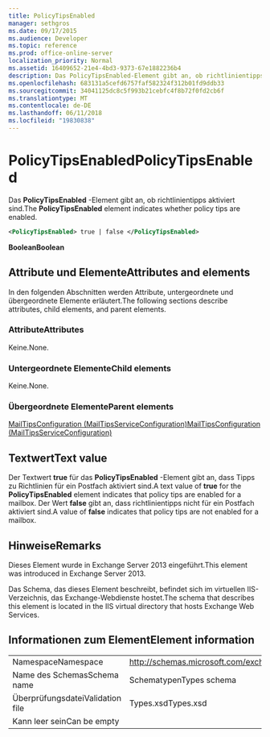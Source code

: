 ```yaml
---
title: PolicyTipsEnabled
manager: sethgros
ms.date: 09/17/2015
ms.audience: Developer
ms.topic: reference
ms.prod: office-online-server
localization_priority: Normal
ms.assetid: 16409652-21e4-4bd3-9373-67e1882236b4
description: Das PolicyTipsEnabled-Element gibt an, ob richtlinientipps aktiviert sind.
ms.openlocfilehash: 683131a5cefd6757faf582324f312b01fd9ddb33
ms.sourcegitcommit: 34041125dc8c5f993b21cebfc4f8b72f0fd2cb6f
ms.translationtype: MT
ms.contentlocale: de-DE
ms.lasthandoff: 06/11/2018
ms.locfileid: "19830838"
---
```

# <a name="policytipsenabled"></a><span data-ttu-id="cb64c-103">PolicyTipsEnabled</span><span class="sxs-lookup"><span data-stu-id="cb64c-103">PolicyTipsEnabled</span></span>

<span data-ttu-id="cb64c-104">Das **PolicyTipsEnabled** -Element gibt an, ob richtlinientipps aktiviert sind.</span><span class="sxs-lookup"><span data-stu-id="cb64c-104">The **PolicyTipsEnabled** element indicates whether policy tips are enabled.</span></span> 
  
```XML
<PolicyTipsEnabled> true | false </PolicyTipsEnabled>
```

 <span data-ttu-id="cb64c-105">**Boolean**</span><span class="sxs-lookup"><span data-stu-id="cb64c-105">**Boolean**</span></span>
## <a name="attributes-and-elements"></a><span data-ttu-id="cb64c-106">Attribute und Elemente</span><span class="sxs-lookup"><span data-stu-id="cb64c-106">Attributes and elements</span></span>

<span data-ttu-id="cb64c-107">In den folgenden Abschnitten werden Attribute, untergeordnete und übergeordnete Elemente erläutert.</span><span class="sxs-lookup"><span data-stu-id="cb64c-107">The following sections describe attributes, child elements, and parent elements.</span></span>
  
### <a name="attributes"></a><span data-ttu-id="cb64c-108">Attribute</span><span class="sxs-lookup"><span data-stu-id="cb64c-108">Attributes</span></span>

<span data-ttu-id="cb64c-109">Keine.</span><span class="sxs-lookup"><span data-stu-id="cb64c-109">None.</span></span>
  
### <a name="child-elements"></a><span data-ttu-id="cb64c-110">Untergeordnete Elemente</span><span class="sxs-lookup"><span data-stu-id="cb64c-110">Child elements</span></span>

<span data-ttu-id="cb64c-111">Keine.</span><span class="sxs-lookup"><span data-stu-id="cb64c-111">None.</span></span>
  
### <a name="parent-elements"></a><span data-ttu-id="cb64c-112">Übergeordnete Elemente</span><span class="sxs-lookup"><span data-stu-id="cb64c-112">Parent elements</span></span>

[<span data-ttu-id="cb64c-113">MailTipsConfiguration (MailTipsServiceConfiguration)</span><span class="sxs-lookup"><span data-stu-id="cb64c-113">MailTipsConfiguration (MailTipsServiceConfiguration)</span></span>](mailtipsconfiguration-mailtipsserviceconfiguration.md)
  
## <a name="text-value"></a><span data-ttu-id="cb64c-114">Textwert</span><span class="sxs-lookup"><span data-stu-id="cb64c-114">Text value</span></span>

<span data-ttu-id="cb64c-115">Der Textwert **true** für das **PolicyTipsEnabled** -Element gibt an, dass Tipps zu Richtlinien für ein Postfach aktiviert sind.</span><span class="sxs-lookup"><span data-stu-id="cb64c-115">A text value of **true** for the **PolicyTipsEnabled** element indicates that policy tips are enabled for a mailbox.</span></span> <span data-ttu-id="cb64c-116">Der Wert **false** gibt an, dass richtlinientipps nicht für ein Postfach aktiviert sind.</span><span class="sxs-lookup"><span data-stu-id="cb64c-116">A value of **false** indicates that policy tips are not enabled for a mailbox.</span></span> 
  
## <a name="remarks"></a><span data-ttu-id="cb64c-117">Hinweise</span><span class="sxs-lookup"><span data-stu-id="cb64c-117">Remarks</span></span>

<span data-ttu-id="cb64c-118">Dieses Element wurde in Exchange Server 2013 eingeführt.</span><span class="sxs-lookup"><span data-stu-id="cb64c-118">This element was introduced in Exchange Server 2013.</span></span>
  
<span data-ttu-id="cb64c-119">Das Schema, das dieses Element beschreibt, befindet sich im virtuellen IIS-Verzeichnis, das Exchange-Webdienste hostet.</span><span class="sxs-lookup"><span data-stu-id="cb64c-119">The schema that describes this element is located in the IIS virtual directory that hosts Exchange Web Services.</span></span>
  
## <a name="element-information"></a><span data-ttu-id="cb64c-120">Informationen zum Element</span><span class="sxs-lookup"><span data-stu-id="cb64c-120">Element information</span></span>

|||
|:-----|:-----|
|<span data-ttu-id="cb64c-121">Namespace</span><span class="sxs-lookup"><span data-stu-id="cb64c-121">Namespace</span></span>  <br/> |http://schemas.microsoft.com/exchange/services/2006/types  <br/> |
|<span data-ttu-id="cb64c-122">Name des Schemas</span><span class="sxs-lookup"><span data-stu-id="cb64c-122">Schema name</span></span>  <br/> |<span data-ttu-id="cb64c-123">Schematypen</span><span class="sxs-lookup"><span data-stu-id="cb64c-123">Types schema</span></span>  <br/> |
|<span data-ttu-id="cb64c-124">Überprüfungsdatei</span><span class="sxs-lookup"><span data-stu-id="cb64c-124">Validation file</span></span>  <br/> |<span data-ttu-id="cb64c-125">Types.xsd</span><span class="sxs-lookup"><span data-stu-id="cb64c-125">Types.xsd</span></span>  <br/> |
|<span data-ttu-id="cb64c-126">Kann leer sein</span><span class="sxs-lookup"><span data-stu-id="cb64c-126">Can be empty</span></span>  <br/> ||
   

